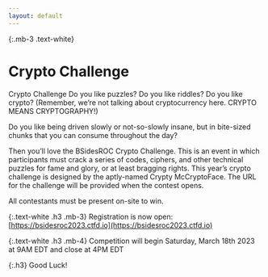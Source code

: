 ```yaml
---
layout: default
---
```

{:.mb-3 .text-white}
# Crypto Challenge

Crypto Challenge
Do you like puzzles? Do you like riddles? Do you like crypto? (Remember, we’re not talking about cryptocurrency here. CRYPTO MEANS CRYPTOGRAPHY!)

Do you like being driven slowly or not-so-slowly insane, but in bite-sized chunks that you can consume throughout the day?

Then you’ll love the BSidesROC Crypto Challenge. This is an event in which participants must crack a series of codes, ciphers, and other technical puzzles for fame and glory, or at least bragging rights. This year’s crypto challenge is designed by the aptly-named Crypty McCryptoFace. The URL for the challenge will be provided when the contest opens.

All contestants must be present on-site to win.

{:.text-white .h3 .mb-3}
Registration is now open: [https://bsidesroc2023.ctfd.io](https://bsidesroc2023.ctfd.io)

{:.text-white .h3 .mb-4}
Competition will begin Saturday, March 18th 2023 at 9AM EDT and close at 4PM EDT

{:.h3}
Good Luck!

